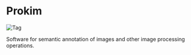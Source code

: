 # Prokim
![Tag](https://img.shields.io/badge/tag-v0.0.1-blue.svg)


Software for semantic annotation of images and other image processing operations.
